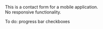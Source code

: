 This is a contact form for a mobile application.<br>
No responsive functionality.


To do:
    progress bar
    checkboxes
